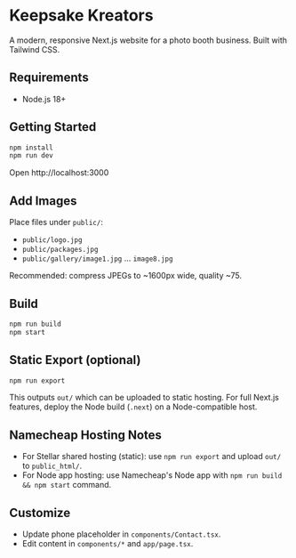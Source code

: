 # Keepsake Kreators

A modern, responsive Next.js website for a photo booth business. Built with Tailwind CSS.

## Requirements
- Node.js 18+

## Getting Started
```bash
npm install
npm run dev
```
Open http://localhost:3000

## Add Images
Place files under `public/`:
- `public/logo.jpg`
- `public/packages.jpg`
- `public/gallery/image1.jpg` ... `image8.jpg`

Recommended: compress JPEGs to ~1600px wide, quality ~75.

## Build
```bash
npm run build
npm start
```

## Static Export (optional)
```bash
npm run export
```
This outputs `out/` which can be uploaded to static hosting. For full Next.js features, deploy the Node build (`.next`) on a Node-compatible host.

## Namecheap Hosting Notes
- For Stellar shared hosting (static): use `npm run export` and upload `out/` to `public_html/`.
- For Node app hosting: use Namecheap's Node app with `npm run build && npm start` command.

## Customize
- Update phone placeholder in `components/Contact.tsx`.
- Edit content in `components/*` and `app/page.tsx`.
